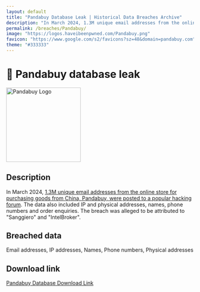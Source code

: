 ```yaml
---
layout: default
title: "Pandabuy Database Leak | Historical Data Breaches Archive"
description: "In March 2024, 1.3M unique email addresses from the online store for purchasing goods from China, Pandabuy, were posted to a popular hacking forum."
permalink: /breaches/Pandabuy/
image: "https://logos.haveibeenpwned.com/Pandabuy.png"
favicon: "https://www.google.com/s2/favicons?sz=48&domain=pandabuy.com"
theme: "#333333"
---
```


# 🐼 Pandabuy database leak

<img src="https://logos.haveibeenpwned.com/Pandabuy.png" alt="Pandabuy Logo" width="200" height="200">

## Description

In March 2024, <a href="https://redirect.trace.rip/?url=https://twitter.com/troyhunt/status/1774704266500043067" target="_blank" rel="noopener">1.3M unique email addresses from the online store for purchasing goods from China, Pandabuy, were posted to a popular hacking forum</a>. The data also included IP and physical addresses, names, phone numbers and order enquiries. The breach was alleged to be attributed to "Sanggiero" and "IntelBroker".

## Breached data

Email addresses, IP addresses, Names, Phone numbers, Physical addresses

## Download link

[Pandabuy Database Download Link](https://redirect.trace.rip/?url=https://files.waifu.cat/39f43701.zip)
